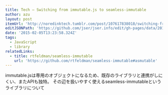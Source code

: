 ```yaml
---
title: Tech — Switching from immutable.js to seamless-immutable
author: azu
layout: post
itemUrl: 'http://noredinktech.tumblr.com/post/107617838018/switching-from-immutable-js-to-seamless-immutable'
editJSONPath: 'https://github.com/jser/jser.info/edit/gh-pages/data/2015/02/index.json'
date: '2015-02-05T13:23:58.324Z'
tags:
  - JavaScript
  - library
relatedLinks:
  - title: rtfeldman/seamless-immutable
    url: 'https://github.com/rtfeldman/seamless-immutable#asmutable'
---
```

immutable.jsは専用のオブジェクトになるため、既存のライブラリと連携がしにくい、またAPIも独特。
その辺を扱いやすく使えるseamless-immutableというライブラリについて

